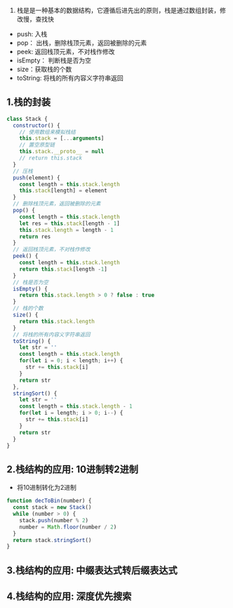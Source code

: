 



1. 栈是是一种基本的数据结构，它遵循后进先出的原则，栈是通过数组封装，修改慢，查找快
- push: 入栈
- pop： 出栈，删除栈顶元素，返回被删除的元素
- peek: 返回栈顶元素，不对栈作修改
- isEmpty： 判断栈是否为空
- size：获取栈的个数
- toString: 将栈的所有内容义字符串返回
## 1.栈的封装
```js
class Stack {
  constructor() {
    // 使用数组来模拟栈结
    this.stack = [...arguments]
    // 置空原型链
    this.stack.__proto__ = null 
    // return this.stack
  }
  // 压栈
  push(element) {
    const length = this.stack.length
    this.stack[length] = element
  }
  // 删除栈顶元素，返回被删除的元素
  pop() {
    const length = this.stack.length
    let res = this.stack[length - 1]
    this.stack.length = length - 1
    return res
  }
  // 返回栈顶元素，不对栈作修改
  peek() {
    const length = this.stack.length
    return this.stack[length -1]
  }
  // 栈是否为空
  isEmpty() {
    return this.stack.length > 0 ? false : true
  }
  // 栈的个数
  size() {
    return this.stack.length
  }
  // 将栈的所有内容义字符串返回
  toString() {
    let str = ''
    const length = this.stack.length
    for(let i = 0; i < length; i++) {
      str += this.stack[i]
    }
    return str
  },
  stringSort() {
    let str = ''
    const length = this.stack.length - 1
    for(let i = length; i > 0; i--) {
      str += this.stack[i]
    }
    return str
  }
}
```

## 2.栈结构的应用: 10进制转2进制
- 将10进制转化为2进制
```js
function decToBin(number) {
  const stack = new Stack()
  while (number > 0) {
    stack.push(number % 2)
    number = Math.floor(number / 2)  
  }
  return stack.stringSort()
}
```


## 3.栈结构的应用: 中缀表达式转后缀表达式

## 4.栈结构的应用: 深度优先搜索